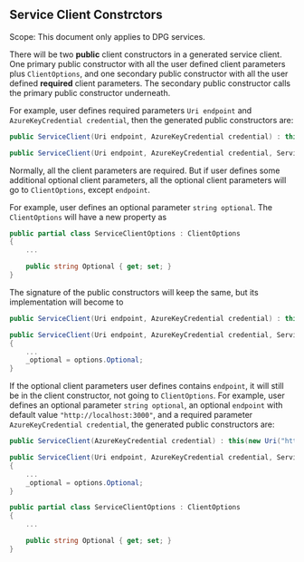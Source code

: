 ## Service Client Constrctors

Scope: This document only applies to DPG services.

There will be two **public** client constructors in a generated service client. One primary public constructor with all the user defined client parameters plus `ClientOptions`, and one secondary public constructor with all the user defined **required** client parameters. The secondary public constructor calls the primary public constructor underneath.

For example, user defines required parameters `Uri endpoint` and `AzureKeyCredential credential`, then the generated public constructors are:

```C#
public ServiceClient(Uri endpoint, AzureKeyCredential credential) : this(endpoint, credential, new ServiceClientOptions()) {}

public ServiceClient(Uri endpoint, AzureKeyCredential credential, ServiceClientOptions options) {}
```

Normally, all the client parameters are required. But if user defines some additional optional client parameters, all the optional client parameters will go to `ClientOptions`, except `endpoint`.

For example, user defines an optional parameter `string optional`. The `ClientOptions` will have a new property as

```C#
public partial class ServiceClientOptions : ClientOptions
{
    ...

    public string Optional { get; set; }
}
```

The signature of the public constructors will keep the same, but its implementation will become to
```C#
public ServiceClient(Uri endpoint, AzureKeyCredential credential) : this(endpoint, credential, new ServiceClientOptions()) {}

public ServiceClient(Uri endpoint, AzureKeyCredential credential, ServiceClientOptions options)
{
    ...
    _optional = options.Optional;
}
```

If the optional client parameters user defines contains `endpoint`, it will still be in the client constructor, not going to `ClientOptions`. For example, user defines an optional parameter `string optional`, an optional `endpoint` with default value `"http://localhost:3000"`, and a required parameter `AzureKeyCredential credential`, the generated public constructors are:

```C#
public ServiceClient(AzureKeyCredential credential) : this(new Uri("http://localhost:3000"), credential, new ServiceClientOptions()) {}

public ServiceClient(Uri endpoint, AzureKeyCredential credential, ServiceClientOptions options)
{
    ...
    _optional = options.Optional;
}

public partial class ServiceClientOptions : ClientOptions
{
    ...

    public string Optional { get; set; }
}
```